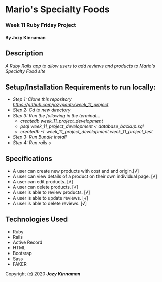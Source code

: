 # Mario's Specialty Foods
### Week 11 Ruby Friday Project
#### By Jozy Kinnaman

## Description
_A Ruby Rails app to allow users to add reviews and products to Mario's Specialty Food site_


## Setup/Installation Requirements to run locally:
* _Step 1: Clone this repository https://github.com/jozypants/week_11_project_
* _Step 2: Cd to new directory_
* _Step 3: Run the following in the terminal..._
  * _createdb week_11_project_development_
  * _psql week_11_project_development < database_backup.sql_
  * _createdb -T week_11_project_development week_11_project_test_
* _Step 3: Run Bundle install_
* _Step 4: Run rails s_


## Specifications
* A user can create new products with cost and and origin.[√]
* A user can view details of a product on their own individual page. [√]
*  A user can edit products. [√]
* A user can delete products. [√]
* A user is able to review products. [√]
* A user is able to update reviews. [√]
* A user is able to delete reviews. [√]

## Technologies Used
* Ruby
* Rails
* Active Record
* HTML
* Bootsrap
* Sass
* FAKER

Copyright (c) 2020 **_Jozy Kinnaman_**

